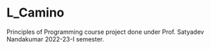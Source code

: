 # L_Camino
Principles of Programming course project done under Prof. Satyadev Nandakumar 2022-23-I semester.
